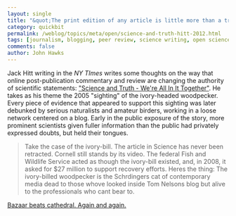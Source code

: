 ```yaml
---
layout: single 
title: "&quot;The print edition of any article is little more than a trophy version&quot;" 
category: quickbit
permalink: /weblog/topics/meta/open/science-and-truth-hitt-2012.html
tags: [journalism, blogging, peer review, science writing, open science] 
comments: false 
author: John Hawks 
---
```



Jack Hitt writing in the <em>NY TImes</em> writes some thoughts on the way that online post-publication commentary and review are changing the authority of scientific statements: <a href="http://www.nytimes.com/2012/05/06/opinion/sunday/science-and-truth-were-all-in-it-together.html">"Science and Truth - We're All In It Together"</a>. He takes as his theme the 2005 "sighting" of the ivory-headed woodpecker. Every piece of evidence that appeared to support this sighting was later debunked by serious naturalists and amateur birders, working in a loose network centered on a blog. Early in the public exposure of the story, more prominent scientists given fuller information than the public had privately expressed doubts, but held their tongues. 

<blockquote>Take the case of the ivory-bill. The article in Science has never been retracted. Cornell still stands by its video. The federal Fish and Wildlife Service acted as though the ivory-bill existed, and, in 2008, it asked for $27 million to support recovery efforts. Heres the thing: The ivory-billed woodpecker is the Schrdingers cat of contemporary media  dead to those whove looked inside Tom Nelsons blog but alive to the professionals who cant bear to.</blockquote>

<a href="http://en.wikipedia.org/wiki/The_Cathedral_and_the_Bazaar">Bazaar beats cathedral. Again and again.</a>

